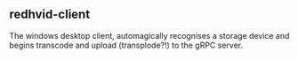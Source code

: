 ## redhvid-client

The windows desktop client, automagically recognises a storage device and begins transcode and upload (transplode?!) to the gRPC server.